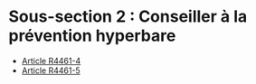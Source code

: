 # Sous-section 2 : Conseiller à la prévention hyperbare &#13;
&#13;
&#13;


* [Article R4461-4](./LEGIARTI000023414512.md)
* [Article R4461-5](./LEGIARTI000023414514.md)
